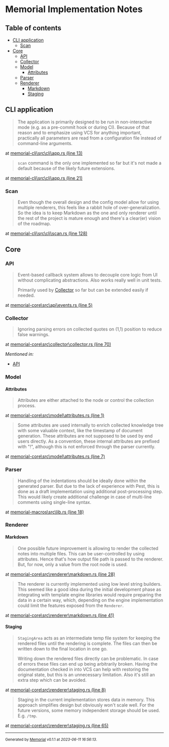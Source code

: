 # <a id=""></a> Memorial Implementation Notes

## Table of contents

- [CLI application](#cli) 
	- [Scan](#cli+scan) 
- [Core](#core) 
	- [API](#core+api) 
	- [Collector](#core+collector) 
	- [Model](#core+model) 
		- [Attributes](#core+model+attributes) 
	- [Parser](#core+parser) 
	- [Renderer](#core+renderer) 
		- [Markdown](#core+renderer+markdown) 
		- [Staging](#core+renderer+staging) 

## <a id="cli"></a> CLI application

> The application is primarily designed to be run in non-interactive mode (e.g. as a pre-commit
> hook or during CI). Because of that reason and to emphasize using VCS for anything important,
> practically all parameters are read from a configuration file instead of command-line arguments. 

at [memorial-cli\src\cli\app.rs (line 13)](https://github.com/Kostassoid/memorial/blob/master/memorial-cli/src/cli/app.rs#L13)



> `scan` command is the only one implemented so far but it's not made a default
> because of the likely future extensions. 

at [memorial-cli\src\cli\app.rs (line 21)](https://github.com/Kostassoid/memorial/blob/master/memorial-cli/src/cli/app.rs#L21)



### <a id="cli+scan"></a> Scan

> Even though the overall design and the config model allow for using multiple renderers, this
> feels like a rabbit hole of over-generalization.
> So the idea is to keep Markdown as the one and only renderer until the rest of the project is
> mature enough and there's a clear(er) vision of the roadmap. 

at [memorial-cli\src\cli\scan.rs (line 128)](https://github.com/Kostassoid/memorial/blob/master/memorial-cli/src/cli/scan.rs#L128)



## <a id="core"></a> Core

### <a id="core+api"></a> API

> Event-based callback system allows to decouple core logic from UI without complicating
> abstractions. Also works really well in unit tests.
> 
> Primarily used by [Collector](#core+collector) so far but can be extended easily if needed. 

at [memorial-core\src\api\events.rs (line 5)](https://github.com/Kostassoid/memorial/blob/master/memorial-core/src/api/events.rs#L5)



### <a id="core+collector"></a> Collector

> Ignoring parsing errors on collected quotes on (1,1) position to reduce false warnings. 

at [memorial-core\src\collector\collector.rs (line 70)](https://github.com/Kostassoid/memorial/blob/master/memorial-core/src/collector/collector.rs#L70)




_Mentioned in:_
- [API](#core+api) 
### <a id="core+model"></a> Model

#### <a id="core+model+attributes"></a> Attributes

> Attributes are either attached to the node or control the collection process. 

at [memorial-core\src\model\attributes.rs (line 1)](https://github.com/Kostassoid/memorial/blob/master/memorial-core/src/model/attributes.rs#L1)



> Some attributes are used internally to enrich collected knowledge tree with some valuable context,
> like the timestamp of document generation. These attributes are not supposed to be used by end users
> directly. As a convention, these internal attributes are prefixed with "!", although this is not
> enforced through the parser currently. 

at [memorial-core\src\model\attributes.rs (line 7)](https://github.com/Kostassoid/memorial/blob/master/memorial-core/src/model/attributes.rs#L7)



### <a id="core+parser"></a> Parser

> Handling of the indentations should be ideally done within the generated parser.
> But due to the lack of experience with Pest, this is done as a draft implementation
> using additional post-processing step. This would likely create additional challenge
> in case of multi-line comments using single-line syntax. 

at [memorial-macros\src\lib.rs (line 18)](https://github.com/Kostassoid/memorial/blob/master/memorial-macros/src/lib.rs#L18)



### <a id="core+renderer"></a> Renderer

#### <a id="core+renderer+markdown"></a> Markdown

> One possible future improvement is allowing to render the collected notes into multiple files.
> This can be user-controlled by using attributes. Hence that's how output file path is
> passed to the renderer. But, for now, only a value from the root node is used. 

at [memorial-core\src\renderer\markdown.rs (line 28)](https://github.com/Kostassoid/memorial/blob/master/memorial-core/src/renderer/markdown.rs#L28)



> The renderer is currently implemented using low level string builders. This seemed like a good idea
> during the initial development phase as integrating with template engine libraries would require
> preparing the data in a certain way, which, depending on the engine implementation could limit the
> features exposed from the `Renderer`. 

at [memorial-core\src\renderer\markdown.rs (line 41)](https://github.com/Kostassoid/memorial/blob/master/memorial-core/src/renderer/markdown.rs#L41)



#### <a id="core+renderer+staging"></a> Staging

> `StagingArea` acts as an intermediate temp file system for keeping the rendered files until the rendering
> is complete. The files can then be written down to the final location in one go.
> 
> Writing down the rendered files directly can be problematic. In case of errors these files
> can end up being arbitrarily broken. Having the documentation checked in into VCS can help with
> restoring the original state, but this is an unnecessary limitation. Also it's still an extra step
> which can be avoided. 

at [memorial-core\src\renderer\staging.rs (line 8)](https://github.com/Kostassoid/memorial/blob/master/memorial-core/src/renderer/staging.rs#L8)



> Staging in the current implementation stores data in memory. This approach simplifies design but
> obviously won't scale well. For the future versions, some memory independent storage should be used.
> E.g. `/tmp`. 

at [memorial-core\src\renderer\staging.rs (line 65)](https://github.com/Kostassoid/memorial/blob/master/memorial-core/src/renderer/staging.rs#L65)




---
<sub>Generated by [Memorial](https://github.com/Kostassoid/memorial) v0.1.1 at _2023-06-11 16:56:13_.</sub>